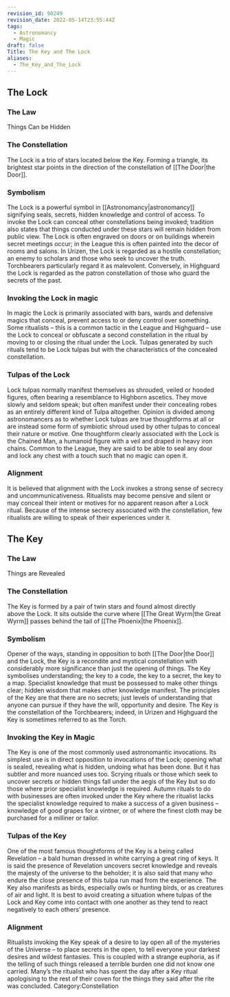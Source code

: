 ```yaml
---
revision_id: 90249
revision_date: 2022-05-14T23:55:44Z
tags:
  - Astronomancy
  - Magic
draft: false
Title: The Key and The Lock
aliases:
  - The_Key_and_The_Lock
---
```

## The Lock
### The Law
Things Can be Hidden
### The Constellation
The Lock is a trio of stars located below the Key. Forming a triangle, its brightest star points in the direction of the constellation of [[The Door|the Door]].
### Symbolism
The Lock is a powerful symbol in [[Astronomancy|astronomancy]] signifying seals, secrets, hidden knowledge and control of access. To invoke the Lock can conceal other constellations being invoked; tradition also states that things conducted under these stars will remain hidden from public view.
The Lock is often engraved on doors or on buildings wherein secret meetings occur; in the League this is often painted into the decor of rooms and salons.
In Urizen, the Lock is regarded as a hostile constellation; an enemy to scholars and those who seek to uncover the truth. Torchbearers particularly regard it as malevolent. Conversely, in Highguard the Lock is regarded as the patron constellation of those who guard the secrets of the past.
### Invoking the Lock in magic
In magic the Lock is primarily associated with bars, wards and defensive magics that conceal, prevent access to or deny control over something. 
Some ritualists – this is a common tactic in the League and Highguard – use the Lock to conceal or obfuscate a second constellation in the ritual by moving to or closing the ritual under the Lock. Tulpas generated by such rituals tend to be Lock tulpas but with the characteristics of the concealed constellation. 
### Tulpas of the Lock
Lock tulpas normally manifest themselves as shrouded, veiled or hooded figures, often bearing a resemblance to Highborn ascetics. They move slowly and seldom speak; but often manifest under their concealing robes as an entirely different kind of Tulpa altogether. Opinion is divided among astronomancers as to whether Lock tulpas are true thoughtforms at all or are instead some form of symbiotic shroud used by other tulpas to conceal their nature or motive. 
One thoughtform clearly associated with the Lock is the Chained Man, a humanoid figure with a veil and draped in heavy iron chains. Common to the League, they are said to be able to seal any door and lock any chest with a touch such that no magic can open it.
### Alignment
It is believed that alignment with the Lock invokes a strong sense of secrecy and uncommunicativeness. Ritualists may become pensive and silent or may conceal their intent or motives for no apparent reason after a Lock ritual. Because of the intense secrecy associated with the constellation, few ritualists are willing to speak of their experiences under it. 
## The Key
### The Law
Things are Revealed
### The Constellation
The Key is formed by a pair of twin stars and found almost directly above the Lock. It sits outside the curve where [[The Great Wyrm|the Great Wyrm]] passes behind the tail of [[The Phoenix|the Phoenix]].
### Symbolism
Opener of the ways, standing in opposition to both [[The Door|the Door]] and the Lock, the Key is a recondite and mystical constellation with considerably more significance than just the opening of things. 
The Key symbolises understanding; the key to a code, the key to a secret, the key to a map. Specialist knowledge that must be possessed to make other things clear; hidden wisdom that makes other knowledge manifest. The principles of the Key are that there are no secrets; just levels of understanding that anyone can pursue if they have the will, opportunity and desire. 
The Key is the constellation of the Torchbearers; indeed, in Urizen and Highguard the Key is sometimes referred to as the Torch. 
### Invoking the Key in Magic
The Key is one of the most commonly used astronomantic invocations. Its simplest use is in direct opposition to invocations of the Lock; opening what is sealed, revealing what is hidden, undoing what has been done. But it has subtler and more nuanced uses too.
Scrying rituals or those which seek to uncover secrets or hidden things fall under the aegis of the Key but so do those where prior specialist knowledge is required. Autumn rituals to do with businesses are often invoked under the Key where the ritualist lacks the specialist knowledge required to make a success of a given business – knowledge of good grapes for a vintner, or of where the finest cloth may be purchased for a milliner or tailor.
### Tulpas of the Key
One of the most famous thoughtforms of the Key is a being called Revelation – a bald human dressed in white carrying a great ring of keys. It is said the presence of Revelation uncovers secret knowledge and reveals the majesty of the universe to the beholder; it is also said that many who endure the close presence of this tulpa run mad from the experience. 
The Key also manifests as birds, especially owls or hunting birds, or as creatures of air and light. It is best to avoid creating a situation where tulpas of the Lock and Key come into contact with one another as they tend to react negatively to each others’ presence. 
### Alignment
Ritualists invoking the Key speak of a desire to lay open all of the mysteries of the Universe – to place secrets in the open, to tell everyone your darkest desires and wildest fantasies. This is coupled with a strange euphoria, as if the telling of such things released a terrible burden one did not know one carried. 
Many’s the ritualist who has spent the day after a Key ritual apologising to the rest of their coven for the things they said after the rite was concluded. 
Category:Constellation